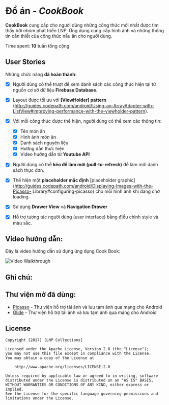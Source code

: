 # Đồ án - *CookBook*

**CookBook** cung cấp cho người dùng những công thức mới nhất được tìm thấy bởi nhóm phát triển LNP. Ứng dụng cung cấp hình ảnh và những thông tin cần thiết của công thức nấu ăn cho người dùng.

Time spent: **10** tuần tổng cộng

## User Stories

Những chức năng **đã hoàn thành**:

* [x] Người dùng có thể trượt để xem danh sách các công thức hiện tại từ nguồn cơ sở dữ liệu **Firebase Database**.
* [x] Layout được tối ưu với **[ViewHolder] pattern** (http://guides.codepath.com/android/Using-an-ArrayAdapter-with-ListView#improving-performance-with-the-viewholder-pattern).

* [x] Với mỗi công thức được thể hiện, người dùng có thể xem các thông tin:
  * [x] Tên món ăn
  * [x] Hình ảnh món ăn
  * [x] Danh sách nguyên liệu
  * [x] Hướng dẫn thực hiện
  * [x] Video hướng dẫn từ **Youtube API**
  
* [x] Người dùng có thể **kéo để làm mới (pull-to-refresh)** để làm mới danh sách thực đơn.
* [x] Thể hiện một **placeholder mặc định** [placeholder graphic](http://guides.codepath.com/android/Displaying-Images-with-the-Picasso-             Library#configuring-picasso) cho mỗi hình ảnh khi đang chờ loading.
* [x] Sử dụng **Drawer View** và **Navigation Drawer** 
* [x] Hỗ trợ tương tác người dùng (user interface) bằng điều chỉnh style và màu sắc.

## Video hướng dẫn:

Đây là video hướng dẫn sử dụng ứng dụng Cook Book:

<img src='https://i.imgur.com/3ECz2B8.gif' title='Video Walkthrough' width='' alt='Video Walkthrough' />

## Ghi chú:

## Thư viện mở đã dùng:
- [Picasso](http://square.github.io/picasso/) - Thư viện hỗ trợ tải ảnh và lưu tạm ảnh qua mạng cho Android
- [Glide](https://github.com/bumptech/glide) - Thư viện hỗ trợ tải ảnh và lưu tạm ảnh qua mạng cho Android

## License

    Copyright [2017] [LNP Collections]

    Licensed under the Apache License, Version 2.0 (the "License");
    you may not use this file except in compliance with the License.
    You may obtain a copy of the License at

        http://www.apache.org/licenses/LICENSE-2.0

    Unless required by applicable law or agreed to in writing, software
    distributed under the License is distributed on an "AS IS" BASIS,
    WITHOUT WARRANTIES OR CONDITIONS OF ANY KIND, either express or implied.
    See the License for the specific language governing permissions and
    limitations under the License.
